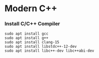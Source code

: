 # Modern C++

### Install C/C++ Compiler 
```
sudo apt install gcc
sudo apt install g++
sudo apt install clang-15
sudo apt install libstdc++-12-dev
sudo apt install libc++-dev libc++abi-dev

```

